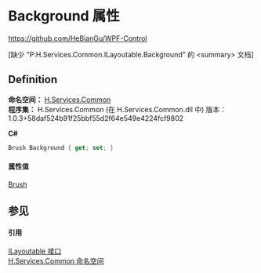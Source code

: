 # Background 属性
https://github.com/HeBianGu/WPF-Control

\[缺少 "P:H.Services.Common.ILayoutable.Background" 的 &lt;summary&gt; 文档\]



## Definition
**命名空间：** <a href="b9cdd84f-6623-a51a-f53b-465103ced202">H.Services.Common</a>  
**程序集：** H.Services.Common (在 H.Services.Common.dll 中) 版本：1.0.3+58daf524b91f25bbf55d2f64e549e4224fcf9802

**C#**
``` C#
Brush Background { get; set; }
```



#### 属性值
<a href="https://learn.microsoft.com/dotnet/api/system.windows.media.brush" target="_blank" rel="noopener noreferrer">Brush</a>

## 参见


#### 引用
<a href="44511371-ac58-7abc-7312-9c2021f5d81e">ILayoutable 接口</a>  
<a href="b9cdd84f-6623-a51a-f53b-465103ced202">H.Services.Common 命名空间</a>  
